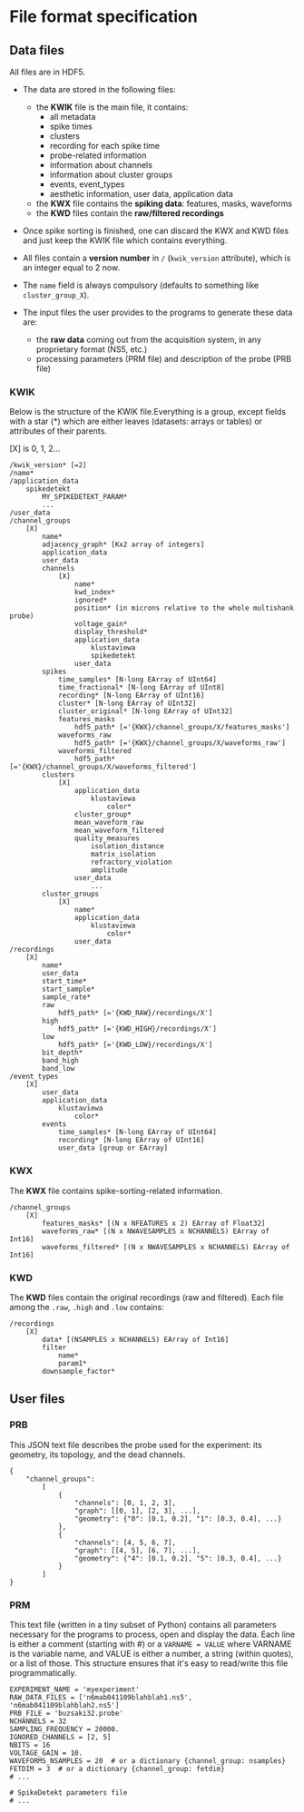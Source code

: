 # File format specification

## Data files

All files are in HDF5.

  * The data are stored in the following files:
      
      * the **KWIK** file is the main file, it contains:
          * all metadata
          * spike times
          * clusters
          * recording for each spike time
          * probe-related information
          * information about channels
          * information about cluster groups
          * events, event_types
          * aesthetic information, user data, application data
      * the **KWX** file contains the **spiking data**: features, masks, waveforms
      * the **KWD** files contain the **raw/filtered recordings**
  
  * Once spike sorting is finished, one can discard the KWX and KWD files and just keep the KWIK file which contains everything.

  * All files contain a **version number** in `/` (`kwik_version` attribute), which is an integer equal to 2 now.

  * The `name` field is always compulsory (defaults to something like `cluster_group_X`).
  
  * The input files the user provides to the programs to generate these data are:
  
      * the **raw data** coming out from the acquisition system, in any proprietary format (NS5, etc.)
      * processing parameters (PRM file) and description of the probe (PRB file)
  

### KWIK

Below is the structure of the KWIK file.Everything is a group, except fields with a star (*) which are either leaves (datasets: arrays or tables) or attributes of their parents.

[X] is 0, 1, 2...
    
    /kwik_version* [=2]
    /name*
    /application_data
        spikedetekt
            MY_SPIKEDETEKT_PARAM*
            ...
    /user_data
    /channel_groups
        [X]
            name*
            adjacency_graph* [Kx2 array of integers]
            application_data
            user_data
            channels
                [X]
                    name*
                    kwd_index*
                    ignored*
                    position* (in microns relative to the whole multishank probe)
                    voltage_gain*
                    display_threshold*
                    application_data
                        klustaviewa
                        spikedetekt
                    user_data
            spikes
                time_samples* [N-long EArray of UInt64]
                time_fractional* [N-long EArray of UInt8]
                recording* [N-long EArray of UInt16]
                cluster* [N-long EArray of UInt32]
                cluster_original* [N-long EArray of UInt32]
                features_masks
                    hdf5_path* [='{KWX}/channel_groups/X/features_masks']
                waveforms_raw
                    hdf5_path* [='{KWX}/channel_groups/X/waveforms_raw']
                waveforms_filtered
                    hdf5_path* [='{KWX}/channel_groups/X/waveforms_filtered']
            clusters
                [X]
                    application_data
                        klustaviewa
                            color*
                    cluster_group*
                    mean_waveform_raw
                    mean_waveform_filtered
                    quality_measures
                        isolation_distance
                        matrix_isolation
                        refractory_violation
                        amplitude
                    user_data
                        ...
            cluster_groups
                [X]
                    name*
                    application_data
                        klustaviewa
                            color*
                    user_data
    /recordings
        [X]
            name*
            user_data
            start_time*
            start_sample*
            sample_rate*
            raw
                hdf5_path* [='{KWD_RAW}/recordings/X']
            high
                hdf5_path* [='{KWD_HIGH}/recordings/X']
            low
                hdf5_path* [='{KWD_LOW}/recordings/X']
            bit_depth*
            band_high
            band_low
    /event_types
        [X]
            user_data
            application_data
                klustaviewa
                    color*
            events
                time_samples* [N-long EArray of UInt64]
                recording* [N-long EArray of UInt16]
                user_data [group or EArray]

### KWX

The **KWX** file contains spike-sorting-related information.

    /channel_groups
        [X]
            features_masks* [(N x NFEATURES x 2) EArray of Float32]
            waveforms_raw* [(N x NWAVESAMPLES x NCHANNELS) EArray of Int16]
            waveforms_filtered* [(N x NWAVESAMPLES x NCHANNELS) EArray of Int16]

### KWD

The **KWD** files contain the original recordings (raw and filtered). Each file among the `.raw`, `.high` and `.low` contains:

    /recordings
        [X]
            data* [(NSAMPLES x NCHANNELS) EArray of Int16]
            filter
                name*
                param1*
            downsample_factor*


## User files

### PRB

This JSON text file describes the probe used for the experiment: its geometry, its topology, and the dead channels.

    {
        "channel_groups": 
            [
                {
                    "channels": [0, 1, 2, 3],
                    "graph": [[0, 1], [2, 3], ...],
                    "geometry": {"0": [0.1, 0.2], "1": [0.3, 0.4], ...}
                },
                {
                    "channels": [4, 5, 6, 7],
                    "graph": [[4, 5], [6, 7], ...],
                    "geometry": {"4": [0.1, 0.2], "5": [0.3, 0.4], ...}
                }
            ]
    }


### PRM

This text file (written in a tiny subset of Python) contains all parameters necessary for the programs to process, open and display the data. Each line is either a comment (starting with #) or a `VARNAME = VALUE` where VARNAME is the variable name, and VALUE is either a number, a string (within quotes), or a list of those. This structure ensures that it's easy to read/write this file programmatically.

    EXPERIMENT_NAME = 'myexperiment'
    RAW_DATA_FILES = ['n6mab041109blahblah1.ns5', 'n6mab041109blahblah2.ns5']
    PRB_FILE = 'buzsaki32.probe'
    NCHANNELS = 32
    SAMPLING_FREQUENCY = 20000.
    IGNORED_CHANNELS = [2, 5]
    NBITS = 16
    VOLTAGE_GAIN = 10.
    WAVEFORMS_NSAMPLES = 20  # or a dictionary {channel_group: nsamples}
    FETDIM = 3  # or a dictionary {channel_group: fetdim}
    # ...
    
    # SpikeDetekt parameters file
    # ...







